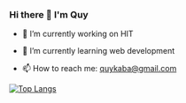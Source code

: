 <a target="_blank" rel="noopener noreferrer" href="https://camo.githubusercontent.com/cf9ee14ae79cea0a66f2b42687105fcf853a7162053b64d23abd29420078d9aa/68747470733a2f2f6b6f6d617265762e636f6d2f67687076632f3f757365726e616d653d6875616e6e643031303126636f6c6f723d677265656e"><img src="https://camo.githubusercontent.com/cf9ee14ae79cea0a66f2b42687105fcf853a7162053b64d23abd29420078d9aa/68747470733a2f2f6b6f6d617265762e636f6d2f67687076632f3f757365726e616d653d6875616e6e643031303126636f6c6f723d677265656e" alt="" data-canonical-src="https://komarev.com/ghpvc/?username=nguyenxuanquy10&amp;color=green" style="max-width: 100%;"></a>
### Hi there 👋 I'm Quy

- 🔭 I’m currently working on HIT

- 🌱 I’m currently learning web development

- 📫 How to reach me: quykaba@gmail.com 

[![Top Langs](https://github-readme-stats.vercel.app/api/top-langs/?username=nguyenxuanquy10)](https://github.com/anuraghazra/github-readme-stats)



